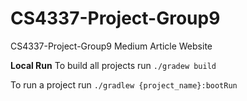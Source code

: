 # CS4337-Project-Group9
CS4337-Project-Group9 Medium Article Website


**Local Run**
To build all projects run `./gradew build`

To run a project run `./gradlew {project_name}:bootRun`
